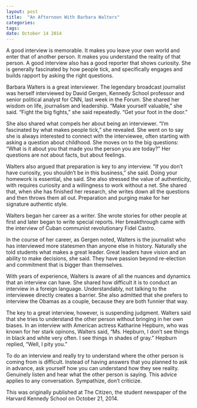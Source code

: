```yaml
---
layout: post
title:  "An Afternoon With Barbara Walters"
categories: 
tags: 
date: October 14 2014
---
```


A good interview is memorable. It makes you leave your own world and enter that of another person. It makes you understand the reality of that person. A good interview also has a good reporter that shows curiosity. She is generally fascinated by how people tick, and specifically engages and builds rapport by asking the right questions.

Barbara Walters is a great interviewer. The legendary broadcast journalist was herself interviewed by David Gergen, Kennedy School professor and senior political analyst for CNN, last week in the Forum. She shared her wisdom on life, journalism and leadership. “Make yourself valuable,” she said. “Fight the big fights,” she said repeatedly. “Get your foot in the door.”

She also shared what compels her about being an interviewer. “I’m fascinated by what makes people tick,” she revealed. She went on to say she is always interested to connect with the interviewee, often starting with asking a question about childhood. She moves on to the big questions: “What is it about you that made you the person you are today?” Her questions are not about facts, but about feelings.

Walters also argued that preparation is key to any interview. “If you don’t have curiosity, you shouldn’t be in this business,” she said. Doing your homework is essential, she said. She also stressed the value of authenticity, with requires curiosity and a willingness to work without a net. She shared that, when she has finished her research, she writes down all the questions and then throws them all out. Preparation and purging make for her signature authentic style.

Walters began her career as a writer. She wrote stories for other people at first and later began to write special reports. Her breakthrough came with the interview of Cuban communist revolutionary Fidel Castro.

In the course of her career, as Gergen noted, Walters is the journalist who has interviewed more statesmen than anyone else in history. Naturally she told students what makes a great leader. Great leaders have vision and an ability to make decisions, she said. They have passion beyond re-election and commitment that is bigger than themselves.

With years of experience, Walters is aware of all the nuances and dynamics that an interview can have. She shared how difficult it is to conduct an interview in a foreign language. Understandably, not talking to the interviewee directly creates a barrier. She also admitted that she prefers to interview the Obamas as a couple, because they are both funnier that way.

The key to a great interview, however, is suspending judgment. Walters said that she tries to understand the other person without bringing in her own biases. In an interview with American actress Katharine Hepburn, who was known for her stark opinons, Walters said, “Ms. Hepburn, I don’t see things in black and white very often. I see things in shades of gray.” Hepburn replied, “Well, I pity you.”

To do an interview and really try to understand where the other person is coming from is difficult. Instead of having answers that you planned to ask in advance, ask yourself how you can understand how they see reality. Genuinely listen and hear what the other person is saying. This advice applies to any conversation. Sympathize, don’t criticize.

This was originally published at The Citizen, the student newspaper of the Harvard Kennedy School on October 21, 2014.
